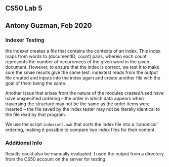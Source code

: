 ## CS50  Lab 5

## Antony Guzman, Feb 2020

### Indexer Testing
the indexer creates a file that contains the contexts of an index. This index maps from words to (documentID, count) pairs, wherein each count represents the number of occurrences of the given word in the given document. However, to ensure that the index is correct, we  test it to make sure the smae results give the same test. indextest reads from the output file created and inputs into the index again and create another file with the goal of them being the same.

Another issue that arises from the nature of the modules created/used have have unspecified ordering – the order in which data appears when traversing the structure may not be the same as the order items were inserted – the file saved by the index tester may not be literally identical to the file read by that program.

We use the script `indexsort.awk` that sorts the index file into a ‘canonical’ ordering, making it possible to compare two index files for their content. 

### Additional Info
Results could also be manually evaluated. I used the output from a directory from the CS50 account on the server for testing. 